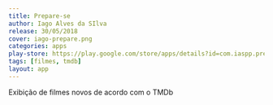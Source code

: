 ```yaml
---
title: Prepare-se
author: Iago Alves da SIlva
release: 30/05/2018
cover: iago-prepare.png
categories: apps
play-store: https://play.google.com/store/apps/details?id=com.iaspp.prepareyourself
tags: [filmes, tmdb]
layout: app
---
```

Exibição de filmes novos de acordo com o TMDb